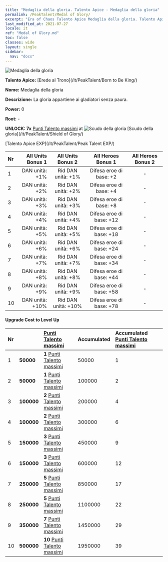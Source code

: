 ```yaml
---
title: "Medaglia della gloria. Talento Apice - Medaglia della gloria"
permalink: /PeakTalent/Medal of Glory/
excerpt: "Era of Chaos Talento Apice Medaglia della gloria. Talento Apice Medaglia della gloria. Medaglia della gloria"
last_modified_at: 2021-07-27
locale: it
ref: "Medal of Glory.md"
toc: false
classes: wide
layout: single
sidebar:
  nav: "docs"
---
```


  ![Medaglia della gloria](/images/pt/talent_4203.png)

  **Talento Apice:** [Erede al Trono](/it/PeakTalent/Born to Be King/)

  **Nome:** Medaglia della gloria

  **Descrizione:** La gloria appartiene ai gladiatori senza paura.

  **Power:** 0

  **Root:** -

  **UNLOCK: 7x** [Punti Talento massimi](/ItemsIT/con_934/) at ![Scudo della gloria](/images/pt/talent_4202.png) [Scudo della gloria](/it/PeakTalent/Shield of Glory/)

  [Talento Apice EXP](/it/PeakTalent/Peak Talent EXP/)

  | Nr | All Units Bonus 1 | All Units Bonus 2 | All Heroes Bonus 1 | All Heroes Bonus 2 |
  |:---|--------------:|:-------------:|:-------------:|:-------------:|
  | 1 | DAN unità: +1% | Rid DAN unità: +1% | Difesa eroe di base: +2 | - |
  | 2 | DAN unità: +2% | Rid DAN unità: +2% | Difesa eroe di base: +4 | - |
  | 3 | DAN unità: +3% | Rid DAN unità: +3% | Difesa eroe di base: +8 | - |
  | 4 | DAN unità: +4% | Rid DAN unità: +4% | Difesa eroe di base: +12 | - |
  | 5 | DAN unità: +5% | Rid DAN unità: +5% | Difesa eroe di base: +18 | - |
  | 6 | DAN unità: +6% | Rid DAN unità: +6% | Difesa eroe di base: +24 | - |
  | 7 | DAN unità: +7% | Rid DAN unità: +7% | Difesa eroe di base: +34 | - |
  | 8 | DAN unità: +8% | Rid DAN unità: +8% | Difesa eroe di base: +44 | - |
  | 9 | DAN unità: +9% | Rid DAN unità: +9% | Difesa eroe di base: +58 | - |
  | 10 | DAN unità: +10% | Rid DAN unità: +10% | Difesa eroe di base: +78 | - |


#### Upgrade Cost to Level Up

  | Nr | <i class="fas fa-coins"/> | [Punti Talento massimi](/ItemsIT/con_934/) | Accumulated <i class="fas fa-coins"/> | Accumulated [Punti Talento massimi](/ItemsIT/con_934/) |
  |:---|:--------------|:-------------|:-------------|:-------------|
  | 1 | **50000** | **1** [Punti Talento massimi](/ItemsIT/con_934/) | 50000 | 1 |
  | 2 | **50000** | **1** [Punti Talento massimi](/ItemsIT/con_934/) | 100000 | 2 |
  | 3 | **100000** | **2** [Punti Talento massimi](/ItemsIT/con_934/) | 200000 | 4 |
  | 4 | **100000** | **2** [Punti Talento massimi](/ItemsIT/con_934/) | 300000 | 6 |
  | 5 | **150000** | **3** [Punti Talento massimi](/ItemsIT/con_934/) | 450000 | 9 |
  | 6 | **150000** | **3** [Punti Talento massimi](/ItemsIT/con_934/) | 600000 | 12 |
  | 7 | **250000** | **5** [Punti Talento massimi](/ItemsIT/con_934/) | 850000 | 17 |
  | 8 | **250000** | **5** [Punti Talento massimi](/ItemsIT/con_934/) | 1100000 | 22 |
  | 9 | **350000** | **7** [Punti Talento massimi](/ItemsIT/con_934/) | 1450000 | 29 |
  | 10 | **500000** | **10** [Punti Talento massimi](/ItemsIT/con_934/) | 1950000 | 39 |
